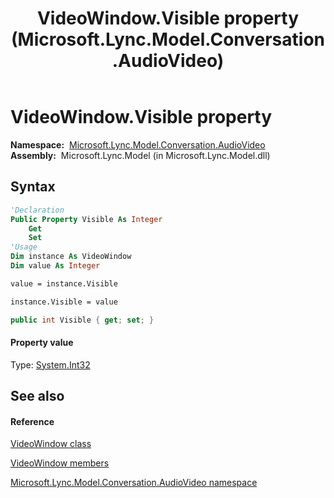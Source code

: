 ﻿---
title: VideoWindow.Visible property  (Microsoft.Lync.Model.Conversation.AudioVideo)
TOCTitle: 'Visible property '
ms:assetid: P:Microsoft.Lync.Model.Conversation.AudioVideo.VideoWindow.Visible_DI_3_UC_OCS14MrefLyncWPF
ms:mtpsurl: https://msdn.microsoft.com/en-us/library/microsoft.lync.model.conversation.audiovideo.videowindow.visible_di_3_uc_ocs14mreflyncwpf(v=office.15)
ms:contentKeyID: 48589342
ms.date: 07/28/2014
mtps_version: v=office.15
f1_keywords:
- Microsoft.Lync.Model.Conversation.AudioVideo.VideoWindow.Visible
dev_langs:
- CSharp
- JScript
- VB
- other
---

# VideoWindow.Visible property

**Namespace:**  [Microsoft.Lync.Model.Conversation.AudioVideo](microsoft-lync-model-conversation-audiovideo-namespace_2.md)  
**Assembly:**  Microsoft.Lync.Model (in Microsoft.Lync.Model.dll)

## Syntax

``` vb
'Declaration
Public Property Visible As Integer
    Get
    Set
'Usage
Dim instance As VideoWindow
Dim value As Integer

value = instance.Visible

instance.Visible = value
```

``` csharp
public int Visible { get; set; }
```

#### Property value

Type: [System.Int32](http://msdn2.microsoft.com/en-us/library/td2s409d)  

## See also

#### Reference

[VideoWindow class](videowindow-class-microsoft-lync-model-conversation-audiovideo_2.md)

[VideoWindow members](videowindow-members-microsoft-lync-model-conversation-audiovideo_2.md)

[Microsoft.Lync.Model.Conversation.AudioVideo namespace](microsoft-lync-model-conversation-audiovideo-namespace_2.md)

